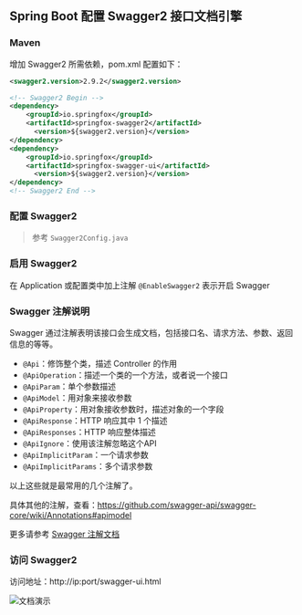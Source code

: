 ## Spring Boot 配置 Swagger2 接口文档引擎

### Maven
增加 Swagger2 所需依赖，pom.xml 配置如下：

```xml
<swagger2.version>2.9.2</swagger2.version>

<!-- Swagger2 Begin -->
<dependency>
    <groupId>io.springfox</groupId>
    <artifactId>springfox-swagger2</artifactId>
      <version>${swagger2.version}</version>
</dependency>
<dependency>
    <groupId>io.springfox</groupId>
    <artifactId>springfox-swagger-ui</artifactId>
      <version>${swagger2.version}</version>
</dependency>
<!-- Swagger2 End -->
```

### 配置 Swagger2

> 参考 `Swagger2Config.java`

### 启用 Swagger2
在 Application 或配置类中加上注解 `@EnableSwagger2` 表示开启 Swagger

### Swagger 注解说明
Swagger 通过注解表明该接口会生成文档，包括接口名、请求方法、参数、返回信息的等等。

+ `@Api`：修饰整个类，描述 Controller 的作用
+ `@ApiOperation`：描述一个类的一个方法，或者说一个接口
+ `@ApiParam`：单个参数描述
+ `@ApiModel`：用对象来接收参数
+ `@ApiProperty`：用对象接收参数时，描述对象的一个字段
+ `@ApiResponse`：HTTP 响应其中 1 个描述
+ `@ApiResponses`：HTTP 响应整体描述
+ `@ApiIgnore`：使用该注解忽略这个API
+ `@ApiImplicitParam`：一个请求参数
+ `@ApiImplicitParams`：多个请求参数

以上这些就是最常用的几个注解了。

具体其他的注解，查看：https://github.com/swagger-api/swagger-core/wiki/Annotations#apimodel

更多请参考 [Swagger 注解文档](http://docs.swagger.io/swagger-core/apidocs/com/wordnik/swagger/annotations/package-summary.html)

### 访问 Swagger2
访问地址：http://ip:port/swagger-ui.html

![文档演示](https://i.loli.net/2018/11/19/5bf2ac995fed6.png)